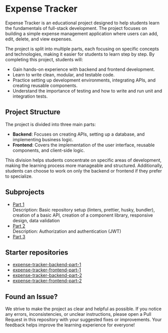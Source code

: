 # Expense Tracker

Expense Tracker is an educational project designed to help students learn the fundamentals of full-stack development. The project focuses on building a simple expense management application where users can add, edit, delete, and view expenses.

The project is split into multiple parts, each focusing on specific concepts and technologies, making it easier for students to learn step by step. By completing this project, students will:
- Gain hands-on experience with backend and frontend development.
- Learn to write clean, modular, and testable code.
- Practice setting up development environments, integrating APIs, and creating reusable components.
- Understand the importance of testing and how to write and run unit and integration tests.

## Project Structure
The project is divided into three main parts:
- **Backend**: Focuses on creating APIs, setting up a database, and implementing business logic.
- **Frontend**: Covers the implementation of the user interface, reusable components, and client-side logic.

This division helps students concentrate on specific areas of development, making the learning process more manageable and structured. Additionally, students can choose to work on only the backend or frontend if they prefer to specialize.

## Subprojects
- [Part 1](./part-1/README.md)\
  Description: Basic repository setup (linters, prettier, husky, bundler), creation of a basic API, creation of a component library, responsive design, data validation
- [Part 2](./part-2/README.md)\
  Description: Authorization and authentication (JWT)
- [Part 3](./part-3/README.md)

## Starter repositories
- [expense-tracker-backend-part-1](https://github.com/petproject-dev/expense-tracker-backend-part-1)
- [expense-tracker-frontend-part-1](https://github.com/petproject-dev/expense-tracker-frontend-part-1)
- [expense-tracker-backend-part-2](https://github.com/petproject-dev/expense-tracker-backend-part-2)
- [expense-tracker-frontend-part-2](https://github.com/petproject-dev/expense-tracker-frontend-part-2)

## Found an Issue?
We strive to make the project as clear and helpful as possible. If you notice any errors, inconsistencies, or unclear instructions, please open a Pull Request in this repository with your suggested fixes or improvements. Your feedback helps improve the learning experience for everyone!
